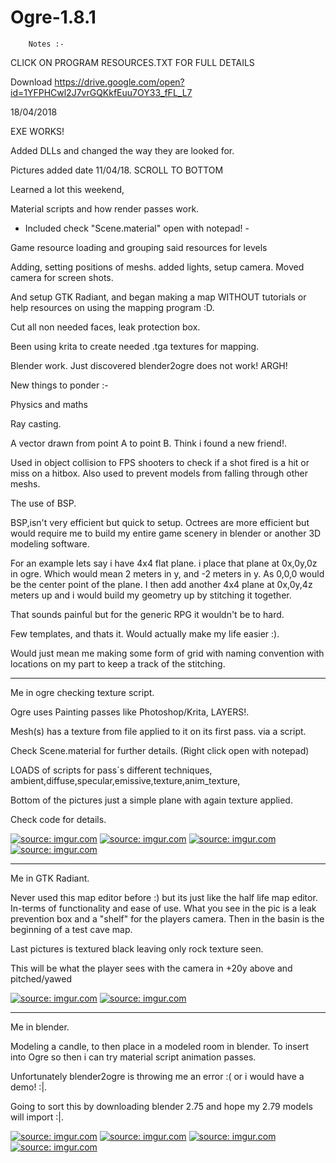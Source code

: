 # Ogre-1.8.1

		Notes :-
		
CLICK ON PROGRAM RESOURCES.TXT FOR FULL DETAILS
		
Download 
https://drive.google.com/open?id=1YFPHCwl2J7vrGQKkfEuu7OY33_fFL_L7


18/04/2018

EXE WORKS! 

Added DLLs and changed the way they are looked for.

Pictures added date 11/04/18. SCROLL TO BOTTOM

Learned a lot this weekend, 

Material scripts and how render passes work. 

- Included check "Scene.material" open with notepad! -

Game resource loading and grouping said resources for levels

Adding, setting positions of meshs. added lights, setup camera.
Moved camera for screen shots.

And setup GTK Radiant, and began making a map WITHOUT tutorials
or help resources on using the mapping program :D.

Cut all non needed faces, leak protection box.

Been using krita to create needed .tga textures for mapping.

Blender work. Just discovered blender2ogre does not work! ARGH!

New things to ponder :-

Physics and maths

Ray casting.

A vector drawn from point A to point B. Think i found a new friend!.

Used in object collision to FPS shooters to check if a shot fired is a hit or miss
on a hitbox. Also used to prevent models from falling through other meshs.


The use of BSP.

BSP,isn't very efficient but quick to setup. 
Octrees are more efficient but would require me to build my entire game scenery
in blender or another 3D modeling software.

For an example lets say i have  4x4  flat plane. i place that plane at 0x,0y,0z in ogre.
Which would mean 2 meters in y, and -2 meters in y. As 0,0,0 would be the center point of the plane.
I then add another 4x4 plane at 0x,0y,4z meters up and i would build my
geometry up by stitching it together.

That sounds painful but for the generic RPG it wouldn't be to hard.

Few templates, and thats it. Would actually make my life easier :).

Would just mean me making some form of grid with naming convention with locations on my part
to keep a track of the stitching.

------------------------------------------------------------------------

Me in ogre checking texture script. 

Ogre uses Painting passes like
Photoshop/Krita, LAYERS!. 

Mesh(s) has a texture from file applied to it on its first pass. via a script.

Check Scene.material for further details. (Right click open with notepad)

LOADS of scripts for pass`s different techniques,
ambient,diffuse,specular,emissive,texture,anim_texture,

Bottom of the pictures just a simple plane with again texture applied.

Check code for details.

<a href="https://imgur.com/Ubp9pGu"><img src="https://i.imgur.com/Ubp9pGu.jpg" title="source: imgur.com" /></a>
<a href="https://imgur.com/t4ELlVs"><img src="https://i.imgur.com/t4ELlVs.jpg" title="source: imgur.com" /></a>
<a href="https://imgur.com/l0Aa63E"><img src="https://i.imgur.com/l0Aa63E.jpg" title="source: imgur.com" /></a>
<a href="https://imgur.com/8AmW2eb"><img src="https://i.imgur.com/8AmW2eb.jpg" title="source: imgur.com" /></a>


-------------------------------------------------------------------

Me in GTK Radiant.

Never used this map editor before :) but its just like the half life map editor.
In-terms of functionality and ease of use. What you see in the pic is a leak
prevention box and a "shelf" for the players camera. Then in the basin is the
beginning of a test cave map. 

Last pictures is textured black leaving only rock texture seen.

This will be what the player sees with the camera in +20y above and pitched/yawed

<a href="https://imgur.com/a4f5grr"><img src="https://i.imgur.com/a4f5grr.jpg" title="source: imgur.com" /></a>
<a href="https://imgur.com/ankOkyC"><img src="https://i.imgur.com/ankOkyC.jpg" title="source: imgur.com" /></a>

----------------------------------------------------------------

Me in blender. 

Modeling a candle, to then place in a modeled room in blender.
To insert into Ogre so then i can try material script animation passes.

Unfortunately blender2ogre is throwing me an error :( or i would have a demo! :|.

Going to sort this by downloading blender 2.75 and hope my 2.79 models will import :|.

<a href="https://imgur.com/izbiKYw"><img src="https://i.imgur.com/izbiKYw.jpg" title="source: imgur.com" /></a>
<a href="https://imgur.com/SAWY1Mq"><img src="https://i.imgur.com/SAWY1Mq.jpg" title="source: imgur.com" /></a>
<a href="https://imgur.com/RAJKY0j"><img src="https://i.imgur.com/RAJKY0j.jpg" title="source: imgur.com" /></a>
<a href="https://imgur.com/sO6EGj4"><img src="https://i.imgur.com/sO6EGj4.jpg" title="source: imgur.com" /></a>

